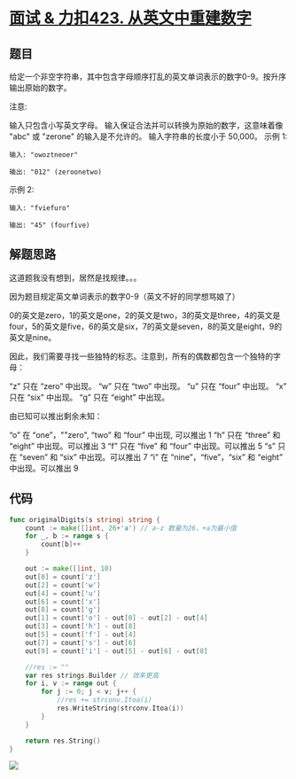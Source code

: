 # [面试 & 力扣423. 从英文中重建数字](https://leetcode-cn.com/problems/reconstruct-original-digits-from-english/)


## 题目

给定一个非空字符串，其中包含字母顺序打乱的英文单词表示的数字0-9。按升序输出原始的数字。

注意:

输入只包含小写英文字母。
输入保证合法并可以转换为原始的数字，这意味着像 "abc" 或 "zerone" 的输入是不允许的。
输入字符串的长度小于 50,000。
示例 1:
```
输入: "owoztneoer"

输出: "012" (zeroonetwo)
```

示例 2:
```
输入: "fviefuro"

输出: "45" (fourfive)
```


## 解题思路

这道题我没有想到，居然是找规律。。。

因为题目规定英文单词表示的数字0-9（英文不好的同学想骂娘了）

0的英文是zero，1的英文是one，2的英文是two，3的英文是three，4的英文是four，5的英文是five，6的英文是six，7的英文是seven，8的英文是eight，9的英文是nine。

因此，我们需要寻找一些独特的标志。注意到，所有的偶数都包含一个独特的字母：

“z” 只在 “zero” 中出现。
“w” 只在 “two” 中出现。
“u” 只在 “four” 中出现。
“x” 只在 “six” 中出现。
“g” 只在 “eight” 中出现。

由已知可以推出剩余未知：

“o” 在 “one”，""zero", “two” 和 “four” 中出现, 可以推出 1
“h” 只在 “three” 和 “eight” 中出现。可以推出 3
“f” 只在 “five” 和 “four” 中出现。可以推出 5
“s” 只在 “seven” 和 “six” 中出现。可以推出 7
“i” 在 “nine”，“five”，“six” 和 “eight” 中出现。可以推出 9


## 代码

```go
func originalDigits(s string) string {
	count := make([]int, 26+'a') // a-z 数量为26，+a为最小值
	for _, b := range s {
		count[b]++
	}

	out := make([]int, 10)
	out[0] = count['z']
	out[2] = count['w']
	out[4] = count['u']
	out[6] = count['x']
	out[8] = count['g']
	out[1] = count['o'] - out[0] - out[2] - out[4]
	out[3] = count['h'] - out[8]
	out[5] = count['f'] - out[4]
	out[7] = count['s'] - out[6]
	out[9] = count['i'] - out[5] - out[6] - out[8]

	//res := ""
	var res strings.Builder // 效率更高
	for i, v := range out {
		for j := 0; j < v; j++ {
			//res += strconv.Itoa(i)
			res.WriteString(strconv.Itoa(i))
		}
	}

	return res.String()
}
```


![](http://wesub.ifree258.top/bottomPic.png)